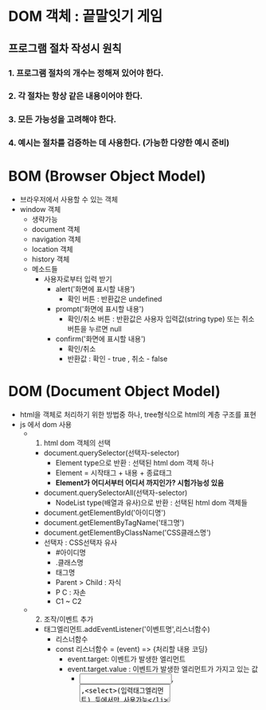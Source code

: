 # DOM 객체 : 끝말잇기 게임
## 프로그램 절차 작성시 원칙
### 1. 프로그램 절차의 개수는 정해져 있어야 한다.
### 2. 각 절차는 항상 같은 내용이어야 한다.
### 3. 모든 가능성을 고려해야 한다.
### 4. 예시는 절차를 검증하는 데 사용한다. (가능한 다양한 예시 준비)

# BOM (Browser Object Model)
- 브라우저에서 사용할 수 있는 객체
- window 객체
  - 생략가능
  - document 객체
  - navigation 객체
  - location 객체
  - history 객체
  - 메소드들
    - 사용자로부터 입력 받기
      * alert('화면에 표시할 내용')
        * 확인 버튼 : 반환값은 undefined
      * prompt('화면에 표시할 내용')
        * 확인/취소 버튼 : 반환값은 사용자 입력값(string type) 또는 취소 버튼을 누르면 null
      * confirm('화면에 표시할 내용')
        * 확인/취소
        * 반환값 : 확인 - true , 취소 - false

# DOM (Document Object Model)
- html을 객체로 처리하기 위한 방법중 하나, tree형식으로 html의 계층 구조를 표현
- js 에서 dom 사용
  - 1. html dom 객체의 선택
    - document.querySelector(선택자-selector)
      - Element type으로 반환 : 선택된 html dom 객체 하나
      - Element = 시작태그 + 내용 + 종료태그
      - **Element가 어디서부터 어디서 까지인가? 시험가능성 있음**
    - document.querySelectorAll(선택자-selector)
      - NodeList type(배열과 유사)으로 반환 : 선택된 html dom 객체들
    - document.getElementById('아이디명')
    - document.getElementByTagName('태그명')
    - document.getElementByClassName('CSS클래스명')
    - 선택자 : CSS선택자 유사
      - #아이디명
      - .클래스명
      - 태그명
      - Parent > Child : 자식
      - P C : 자손
      - C1 ~ C2
  - 2. 조작/이벤트 추가
    - 태그엘리먼트.addEventListener('이벤트명',리스너함수)
      - 리스너함수
      - const 리스너함수 = (event) => {처리할 내용 코딩}
        - event.target: 이벤트가 발생한 엘리먼트
        - event.target.value : 이벤트가 발생한 엘리먼트가 가지고 있는 값
          - <input>,<textarea>,<select>(입력태그엘리먼트) 등에서만 사용가능
        - <input>,<textarea>,<select> 외의 태그들에서 값은?
          - 태그엘리먼트.textContent
          - 태그엘리먼트.innerText
          - 태그엘리먼트.innerHTML
      - const 리스너함수 = event => {처리할 내용 코딩}
  - 3. 반영
    - 태그엘리먼트.appendChild(추가할태그엘리먼트)
  - 입력태그엘리먼트.focus();
    - 해당하는 입력창에 포커스를 부여
    - 반대로 입력태그엘리먼트.blur() : 포커스 해제

* html 입력: Emmet기능 익히기
  * https://www.hanl.tech/blog/emmet-%EB%8B%A8%EC%B6%95%ED%82%A4-%EB%B0%8F-%ED%8A%B8%EB%A6%AD-9%EA%B0%80%EC%A7%80/

* wep application의 소스구성
  - html
    - 화면에 나타날 요소(element)
  - css
    - 요소의 디자인
  - js
    - 요소들의 움직임(프로그램의 작동)

* 엘리먼트의 내용처리 (읽기/쓰기)
  - textContent
    - 엘리먼트 내용의 문자열, 화면에 표시되는 모든 문자열
  - innerHTML
    - 엘리먼트 내용 중에 html 태그 활용 가능
  - innerText
    - 엘리먼트 내용 중에 text 활용 가능
    - html 태그는 단순 문자열로 인식

* 문자열
  - 문자의 (나)열 : 배열과 유사
  - 문자열 라이브러리도 다양함
  - 속성: lenght - 문자열의 길이
  - 메소드들 조사 필요 
  - 문자열의 맨처음, 맨마지막
    - 0 : 맨처음
    - 문자열.lenght - 1 : 맨마지막 